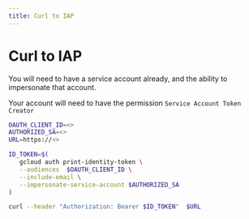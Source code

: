 ```yaml
---
title: Curl to IAP
---
```


# Curl to IAP

You will need to have a service account already, and the ability to impersonate that account.


Your account will need to have the permission `Service Account Token Creator`

```bash
OAUTH_CLIENT_ID=<>                             
AUTHORIZED_SA=<>
URL=https://<>

ID_TOKEN=$(
   gcloud auth print-identity-token \
   --audiences  $OAUTH_CLIENT_ID \
   --include-email \
   --impersonate-service-account $AUTHORIZED_SA
)
```

```bash
curl --header "Authorization: Bearer $ID_TOKEN"  $URL
```
